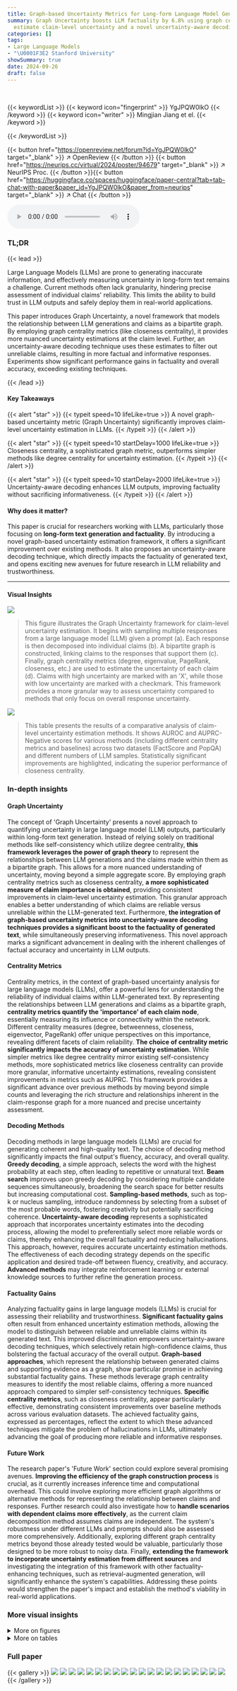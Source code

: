 ```yaml
---
title: Graph-based Uncertainty Metrics for Long-form Language Model Generations
summary: Graph Uncertainty boosts LLM factuality by 6.8% using graph centrality to
  estimate claim-level uncertainty and a novel uncertainty-aware decoding process.
categories: []
tags:
- Large Language Models
- "\U0001F3E2 Stanford University"
showSummary: true
date: 2024-09-26
draft: false
---
```


<br>

{{< keywordList >}}
{{< keyword icon="fingerprint" >}} YgJPQW0lkO {{< /keyword >}}
{{< keyword icon="writer" >}} Mingjian Jiang et el. {{< /keyword >}}
 
{{< /keywordList >}}

{{< button href="https://openreview.net/forum?id=YgJPQW0lkO" target="_blank" >}}
↗ OpenReview
{{< /button >}}
{{< button href="https://neurips.cc/virtual/2024/poster/94679" target="_blank" >}}
↗ NeurIPS Proc.
{{< /button >}}{{< button href="https://huggingface.co/spaces/huggingface/paper-central?tab=tab-chat-with-paper&paper_id=YgJPQW0lkO&paper_from=neurips" target="_blank" >}}
↗ Chat
{{< /button >}}



<audio controls>
    <source src="https://ai-paper-reviewer.com/YgJPQW0lkO/podcast.wav" type="audio/wav">
    Your browser does not support the audio element.
</audio>


### TL;DR


{{< lead >}}

Large Language Models (LLMs) are prone to generating inaccurate information, and effectively measuring uncertainty in long-form text remains a challenge.  Current methods often lack granularity, hindering precise assessment of individual claims' reliability.  This limits the ability to build trust in LLM outputs and safely deploy them in real-world applications.

This paper introduces Graph Uncertainty, a novel framework that models the relationship between LLM generations and claims as a bipartite graph.  By employing graph centrality metrics (like closeness centrality), it provides more nuanced uncertainty estimations at the claim level.  Further, an uncertainty-aware decoding technique uses these estimates to filter out unreliable claims, resulting in more factual and informative responses. Experiments show significant performance gains in factuality and overall accuracy, exceeding existing techniques.

{{< /lead >}}


#### Key Takeaways

{{< alert "star" >}}
{{< typeit speed=10 lifeLike=true >}} A novel graph-based uncertainty metric (Graph Uncertainty) significantly improves claim-level uncertainty estimation in LLMs. {{< /typeit >}}
{{< /alert >}}

{{< alert "star" >}}
{{< typeit speed=10 startDelay=1000 lifeLike=true >}} Closeness centrality, a sophisticated graph metric, outperforms simpler methods like degree centrality for uncertainty estimation. {{< /typeit >}}
{{< /alert >}}

{{< alert "star" >}}
{{< typeit speed=10 startDelay=2000 lifeLike=true >}} Uncertainty-aware decoding enhances LLM outputs, improving factuality without sacrificing informativeness. {{< /typeit >}}
{{< /alert >}}

#### Why does it matter?
This paper is crucial for researchers working with LLMs, particularly those focusing on **long-form text generation and factuality**. By introducing a novel graph-based uncertainty estimation framework, it offers a significant improvement over existing methods.  It also proposes an uncertainty-aware decoding technique, which directly impacts the factuality of generated text, and opens exciting new avenues for future research in LLM reliability and trustworthiness.

------
#### Visual Insights



![](https://ai-paper-reviewer.com/YgJPQW0lkO/figures_1_1.jpg)

> This figure illustrates the Graph Uncertainty framework for claim-level uncertainty estimation.  It begins with sampling multiple responses from a large language model (LLM) given a prompt (a). Each response is then decomposed into individual claims (b).  A bipartite graph is constructed, linking claims to the responses that support them (c). Finally, graph centrality metrics (degree, eigenvalue, PageRank, closeness, etc.) are used to estimate the uncertainty of each claim (d). Claims with high uncertainty are marked with an 'X', while those with low uncertainty are marked with a checkmark.  This framework provides a more granular way to assess uncertainty compared to methods that only focus on overall response uncertainty.





![](https://ai-paper-reviewer.com/YgJPQW0lkO/tables_3_1.jpg)

> This table presents the results of a comparative analysis of claim-level uncertainty estimation methods.  It shows AUROC and AUPRC-Negative scores for various methods (including different centrality metrics and baselines) across two datasets (FactScore and PopQA) and different numbers of LLM samples.  Statistically significant improvements are highlighted, indicating the superior performance of closeness centrality.





### In-depth insights


#### Graph Uncertainty
The concept of 'Graph Uncertainty' presents a novel approach to quantifying uncertainty in large language model (LLM) outputs, particularly within long-form text generation.  Instead of relying solely on traditional methods like self-consistency which utilize degree centrality, **this framework leverages the power of graph theory** to represent the relationships between LLM generations and the claims made within them as a bipartite graph.  This allows for a more nuanced understanding of uncertainty, moving beyond a simple aggregate score. By employing graph centrality metrics such as closeness centrality, **a more sophisticated measure of claim importance is obtained**, providing consistent improvements in claim-level uncertainty estimation. This granular approach enables a better understanding of which claims are reliable versus unreliable within the LLM-generated text.  Furthermore, **the integration of graph-based uncertainty metrics into uncertainty-aware decoding techniques provides a significant boost to the factuality of generated text**, while simultaneously preserving informativeness. This novel approach marks a significant advancement in dealing with the inherent challenges of factual accuracy and uncertainty in LLM outputs.

#### Centrality Metrics
Centrality metrics, in the context of graph-based uncertainty analysis for large language models (LLMs), offer a powerful lens for understanding the reliability of individual claims within LLM-generated text.  By representing the relationships between LLM generations and claims as a bipartite graph, **centrality metrics quantify the 'importance' of each claim node**, essentially measuring its influence or connectivity within the network.  Different centrality measures (degree, betweenness, closeness, eigenvector, PageRank) offer unique perspectives on this importance, revealing different facets of claim reliability.  **The choice of centrality metric significantly impacts the accuracy of uncertainty estimation.**  While simpler metrics like degree centrality mirror existing self-consistency methods, more sophisticated metrics like closeness centrality can provide more granular, informative uncertainty estimations, revealing consistent improvements in metrics such as AUPRC. This framework provides a significant advance over previous methods by moving beyond simple counts and leveraging the rich structure and relationships inherent in the claim-response graph for a more nuanced and precise uncertainty assessment.

#### Decoding Methods
Decoding methods in large language models (LLMs) are crucial for generating coherent and high-quality text.  The choice of decoding method significantly impacts the final output's fluency, accuracy, and overall quality.  **Greedy decoding**, a simple approach, selects the word with the highest probability at each step, often leading to repetitive or unnatural text.  **Beam search** improves upon greedy decoding by considering multiple candidate sequences simultaneously, broadening the search space for better results but increasing computational cost.  **Sampling-based methods**, such as top-k or nucleus sampling, introduce randomness by selecting from a subset of the most probable words, fostering creativity but potentially sacrificing coherence.  **Uncertainty-aware decoding** represents a sophisticated approach that incorporates uncertainty estimates into the decoding process, allowing the model to preferentially select more reliable words or claims, thereby enhancing the overall factuality and reducing hallucinations.  This approach, however, requires accurate uncertainty estimation methods. The effectiveness of each decoding strategy depends on the specific application and desired trade-off between fluency, creativity, and accuracy.  **Advanced methods** may integrate reinforcement learning or external knowledge sources to further refine the generation process.

#### Factuality Gains
Analyzing factuality gains in large language models (LLMs) is crucial for assessing their reliability and trustworthiness.  **Significant factuality gains** often result from enhanced uncertainty estimation methods, allowing the model to distinguish between reliable and unreliable claims within its generated text.  This improved discrimination empowers uncertainty-aware decoding techniques, which selectively retain high-confidence claims, thus bolstering the factual accuracy of the overall output.  **Graph-based approaches**, which represent the relationship between generated claims and supporting evidence as a graph, show particular promise in achieving substantial factuality gains. These methods leverage graph centrality measures to identify the most reliable claims, offering a more nuanced approach compared to simpler self-consistency techniques.  **Specific centrality metrics**, such as closeness centrality, appear particularly effective, demonstrating consistent improvements over baseline methods across various evaluation datasets.  The achieved factuality gains, expressed as percentages, reflect the extent to which these advanced techniques mitigate the problem of hallucinations in LLMs, ultimately advancing the goal of producing more reliable and informative responses.

#### Future Work
The research paper's 'Future Work' section could explore several promising avenues.  **Improving the efficiency of the graph construction process** is crucial, as it currently increases inference time and computational overhead.  This could involve exploring more efficient graph algorithms or alternative methods for representing the relationship between claims and responses.  Further research could also investigate how to **handle scenarios with dependent claims more effectively**, as the current claim decomposition method assumes claims are independent.  The system's robustness under different LLMs and prompts should also be assessed more comprehensively.  Additionally, exploring different graph centrality metrics beyond those already tested would be valuable, particularly those designed to be more robust to noisy data.  Finally, **extending the framework to incorporate uncertainty estimation from different sources** and investigating the integration of this framework with other factuality-enhancing techniques, such as retrieval-augmented generation, will significantly enhance the system's capabilities. Addressing these points would strengthen the paper's impact and establish the method's viability in real-world applications.


### More visual insights

<details>
<summary>More on figures
</summary>


![](https://ai-paper-reviewer.com/YgJPQW0lkO/figures_4_1.jpg)

> This figure illustrates the uncertainty-aware decoding framework.  It takes as input a set of claims with associated uncertainty scores (obtained from the graph uncertainty method shown in Figure 1). Claims with uncertainty scores below a threshold are selected.  An LLM then synthesizes these selected claims into a coherent paragraph. The threshold parameter controls the trade-off between factuality (fewer false claims) and informativeness (more claims included in the final output).


![](https://ai-paper-reviewer.com/YgJPQW0lkO/figures_7_1.jpg)

> The figure shows the precision of claims (y-axis) plotted against the number of true claims (x-axis) for different methods including greedy decoding, CoVe, and several variants of Uncertainty-Aware Decoding (UAD).  Different UAD variants use different uncertainty estimation methods to filter claims before generating the response.  The graph illustrates the trade-off between factuality (precision of claims) and informativeness (number of true claims).  UAD methods, particularly those employing the closeness centrality metric, show a better trade-off compared to non-UAD baselines. The shaded regions represent confidence intervals.


![](https://ai-paper-reviewer.com/YgJPQW0lkO/figures_8_1.jpg)

> This figure presents the results of an ablation study to analyze the effectiveness of closeness centrality for uncertainty estimation. Subfigure (a) shows that false claims have a greater average distance to other claims in the semantic graph compared to true claims, demonstrating the effectiveness of the closeness centrality metric.  Subfigure (b) demonstrates that increasing the number of responses used to construct the claim node set consistently improves performance, highlighting the impact of the graph structure on uncertainty estimation.  The results show that closeness centrality is effective at discriminating between true and false claims because of the relationships between nodes within the graph.  More connections indicate higher centrality and a higher likelihood of factual accuracy.


![](https://ai-paper-reviewer.com/YgJPQW0lkO/figures_8_2.jpg)

> This figure presents an ablation study to analyze the effectiveness of closeness centrality in discriminating between true and false claims and how the performance changes with the number of responses used to construct the claim node set.  The left subplot (a) shows that false claims have a greater average distance to other claims than true claims in the semantic graph, supporting the use of closeness centrality. The right subplot (b) demonstrates that increasing the number of responses consistently improves performance in uncertainty estimation, highlighting the benefit of using more granular graph information.


![](https://ai-paper-reviewer.com/YgJPQW0lkO/figures_17_1.jpg)

> This figure shows the AUROC curves for different uncertainty estimation methods on the FactScore dataset using the GPT-3.5 model with 10 response samples.  The closeness centrality (CC) method significantly outperforms baseline methods such as post-hoc verbalized confidence (PH-VC), self-consistency (SC), and self-consistency combined with verbalized confidence (SC+VC), demonstrating its superior ability to distinguish between true and false claims.


![](https://ai-paper-reviewer.com/YgJPQW0lkO/figures_17_2.jpg)

> This figure shows the results of the Uncertainty-Aware Decoding (UAD) method compared to other baselines (greedy decoding and CoVe). The x-axis represents the number of true claims, while the y-axis represents the precision of claims (factuality). Each curve represents a different threshold for filtering claims based on uncertainty scores. The results show that UAD with closeness centrality consistently outperforms other methods, achieving a better trade-off between factuality and informativeness.


![](https://ai-paper-reviewer.com/YgJPQW0lkO/figures_17_3.jpg)

> This figure compares different decoding methods for evaluating the trade-off between the factuality and informativeness of the generated responses. The x-axis represents the informativeness (number of true claims), and the y-axis represents the factuality (precision of claims). The plot shows the Pareto frontier, illustrating the best possible trade-offs between factuality and informativeness. UAD (Uncertainty-Aware Decoding) methods consistently achieve a better trade-off than greedy decoding and CoVe baselines, demonstrating the effectiveness of incorporating uncertainty estimates into the decoding process.


![](https://ai-paper-reviewer.com/YgJPQW0lkO/figures_18_1.jpg)

> This figure shows the results of the Uncertainty-Aware Decoding (UAD) method.  It compares the performance of UAD using different uncertainty estimation methods (Self-Consistency with greedy decoding, Self-Consistency with multi-sample decoding, Self-Consistency + In-line Verbalized Confidence with multi-sample decoding, and Closeness Centrality with multi-sample decoding) against greedy decoding and CoVe baselines. The x-axis represents the number of true claims, and the y-axis represents the precision of the claims. The figure demonstrates that UAD with better claim-level uncertainty estimation achieves a better balance between factuality and informativeness.


</details>




<details>
<summary>More on tables
</summary>


![](https://ai-paper-reviewer.com/YgJPQW0lkO/tables_6_1.jpg)
> This table presents the results of a comparative analysis of different claim-level uncertainty estimation methods.  It compares the Area Under the ROC Curve (AUROC) and Area Under the Precision-Recall Curve for the negative class (AUPRC-Negative) across various models (GPT-3.5, GPT-4, Llama-3), numbers of response samples (|R|=5 or 10), and uncertainty estimation methods (including closeness centrality, self-consistency, and verbalized confidence).  Statistically significant improvements are highlighted. The table helps to show that the closeness centrality method outperforms other methods for estimating uncertainty at the claim level.

![](https://ai-paper-reviewer.com/YgJPQW0lkO/tables_16_1.jpg)
> This table presents the results of a systematic comparison of different claim-level uncertainty estimation methods.  It compares the Area Under the ROC Curve (AUROC) and the Area Under the Precision-Recall Curve for the Negative class (AUPRC-Negative) across various models (GPT-3.5, GPT-4, Llama-3), dataset (FactScore, PopQA), and number of response samples (|R|=5, |R|=10).  The methods compared include several baselines (Verbalized Confidence, Self-Consistency) and the proposed Graph Uncertainty method using various centrality metrics (degree, betweenness, eigenvector, PageRank, closeness). Statistically significant improvements (p<0.05) are highlighted in bold.

</details>




### Full paper

{{< gallery >}}
<img src="https://ai-paper-reviewer.com/YgJPQW0lkO/1.png" class="grid-w50 md:grid-w33 xl:grid-w25" />
<img src="https://ai-paper-reviewer.com/YgJPQW0lkO/2.png" class="grid-w50 md:grid-w33 xl:grid-w25" />
<img src="https://ai-paper-reviewer.com/YgJPQW0lkO/3.png" class="grid-w50 md:grid-w33 xl:grid-w25" />
<img src="https://ai-paper-reviewer.com/YgJPQW0lkO/4.png" class="grid-w50 md:grid-w33 xl:grid-w25" />
<img src="https://ai-paper-reviewer.com/YgJPQW0lkO/5.png" class="grid-w50 md:grid-w33 xl:grid-w25" />
<img src="https://ai-paper-reviewer.com/YgJPQW0lkO/6.png" class="grid-w50 md:grid-w33 xl:grid-w25" />
<img src="https://ai-paper-reviewer.com/YgJPQW0lkO/7.png" class="grid-w50 md:grid-w33 xl:grid-w25" />
<img src="https://ai-paper-reviewer.com/YgJPQW0lkO/8.png" class="grid-w50 md:grid-w33 xl:grid-w25" />
<img src="https://ai-paper-reviewer.com/YgJPQW0lkO/9.png" class="grid-w50 md:grid-w33 xl:grid-w25" />
<img src="https://ai-paper-reviewer.com/YgJPQW0lkO/10.png" class="grid-w50 md:grid-w33 xl:grid-w25" />
<img src="https://ai-paper-reviewer.com/YgJPQW0lkO/11.png" class="grid-w50 md:grid-w33 xl:grid-w25" />
<img src="https://ai-paper-reviewer.com/YgJPQW0lkO/12.png" class="grid-w50 md:grid-w33 xl:grid-w25" />
<img src="https://ai-paper-reviewer.com/YgJPQW0lkO/13.png" class="grid-w50 md:grid-w33 xl:grid-w25" />
<img src="https://ai-paper-reviewer.com/YgJPQW0lkO/14.png" class="grid-w50 md:grid-w33 xl:grid-w25" />
<img src="https://ai-paper-reviewer.com/YgJPQW0lkO/15.png" class="grid-w50 md:grid-w33 xl:grid-w25" />
<img src="https://ai-paper-reviewer.com/YgJPQW0lkO/16.png" class="grid-w50 md:grid-w33 xl:grid-w25" />
<img src="https://ai-paper-reviewer.com/YgJPQW0lkO/17.png" class="grid-w50 md:grid-w33 xl:grid-w25" />
<img src="https://ai-paper-reviewer.com/YgJPQW0lkO/18.png" class="grid-w50 md:grid-w33 xl:grid-w25" />
<img src="https://ai-paper-reviewer.com/YgJPQW0lkO/19.png" class="grid-w50 md:grid-w33 xl:grid-w25" />
<img src="https://ai-paper-reviewer.com/YgJPQW0lkO/20.png" class="grid-w50 md:grid-w33 xl:grid-w25" />
{{< /gallery >}}
